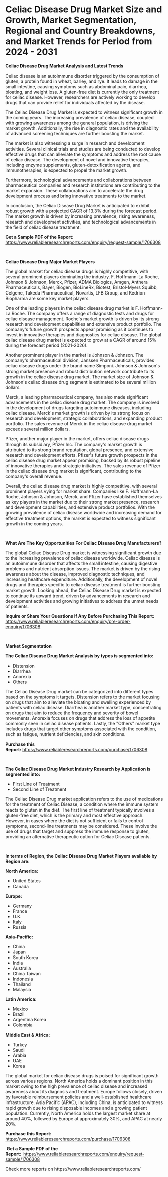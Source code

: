 <p><h1>Celiac Disease Drug Market Size and Growth, Market Segmentation, Regional and Country Breakdowns, and Market Trends for Period from 2024 -  2031</h1></p><p><strong>Celiac Disease Drug Market Analysis and Latest Trends</strong></p>
<p><p>Celiac disease is an autoimmune disorder triggered by the consumption of gluten, a protein found in wheat, barley, and rye. It leads to damage in the small intestine, causing symptoms such as abdominal pain, diarrhea, bloating, and weight loss. A gluten-free diet is currently the only treatment for celiac disease. However, researchers are actively working to develop drugs that can provide relief for individuals affected by the disease.</p><p>The Celiac Disease Drug Market is expected to witness significant growth in the coming years. The increasing prevalence of celiac disease, coupled with growing awareness among the general population, is driving the market growth. Additionally, the rise in diagnostic rates and the availability of advanced screening techniques are further boosting the market.</p><p>The market is also witnessing a surge in research and development activities. Several clinical trials and studies are being conducted to develop effective drugs that can alleviate the symptoms and address the root cause of celiac disease. The development of novel and innovative therapies, including enzyme supplements, gluten-detoxification agents, and immunotherapies, is expected to propel the market growth.</p><p>Furthermore, technological advancements and collaborations between pharmaceutical companies and research institutions are contributing to the market expansion. These collaborations aim to accelerate the drug development process and bring innovative treatments to the market.</p><p>In conclusion, the Celiac Disease Drug Market is anticipated to exhibit robust growth with a projected CAGR of 13.3% during the forecast period. The market growth is driven by increasing prevalence, rising awareness, research and development activities, and technological advancements in the field of celiac disease treatment.</p></p>
<p><strong>Get a Sample PDF of the Report:&nbsp;</strong> <a href="https://www.reliableresearchreports.com/enquiry/request-sample/1706308">https://www.reliableresearchreports.com/enquiry/request-sample/1706308</a></p>
<p>&nbsp;</p>
<p><strong>Celiac Disease Drug Major Market Players</strong></p>
<p><p>The global market for celiac disease drugs is highly competitive, with several prominent players dominating the industry. F. Hoffmann-La Roche, Johnson & Johnson, Merck, Pfizer, ADMA Biologics, Amgen, Anthera Pharmaceuticals, Bayer, Biogen, BioLineRx, Biotest, Bristol-Myers Squibb, Celgene, Takeda Pharmaceutical, Novartis, LFB Group, and Kedrion Biopharma are some key market players.</p><p>One of the leading players in the celiac disease drug market is F. Hoffmann-La Roche. The company offers a range of diagnostic tests and drugs for celiac disease management. Roche's market growth is driven by its strong research and development capabilities and extensive product portfolio. The company's future growth prospects appear promising as it continues to invest in innovative therapies and diagnostics for celiac disease. The global celiac disease drug market is expected to grow at a CAGR of around 15% during the forecast period (2021-2026).</p><p>Another prominent player in the market is Johnson & Johnson. The company's pharmaceutical division, Janssen Pharmaceuticals, provides celiac disease drugs under the brand name Simponi. Johnson & Johnson's strong market presence and robust distribution network contribute to its growth in the celiac disease drug market. The market size of Johnson & Johnson's celiac disease drug segment is estimated to be several million dollars.</p><p>Merck, a leading pharmaceutical company, has also made significant advancements in the celiac disease drug market. The company is involved in the development of drugs targeting autoimmune diseases, including celiac disease. Merck's market growth is driven by its strong focus on research and development, strategic collaborations, and expanding product portfolio. The sales revenue of Merck in the celiac disease drug market exceeds several million dollars.</p><p>Pfizer, another major player in the market, offers celiac disease drugs through its subsidiary, Pfizer Inc. The company's market growth is attributed to its strong brand reputation, global presence, and extensive research and development efforts. Pfizer's future growth prospects in the celiac disease drug market appear promising, backed by its robust pipeline of innovative therapies and strategic initiatives. The sales revenue of Pfizer in the celiac disease drug market is significant, contributing to the company's overall revenue.</p><p>Overall, the celiac disease drug market is highly competitive, with several prominent players vying for market share. Companies like F. Hoffmann-La Roche, Johnson & Johnson, Merck, and Pfizer have established themselves as key players in the market due to their strong market presence, research and development capabilities, and extensive product portfolios. With the growing prevalence of celiac disease worldwide and increasing demand for effective treatment options, the market is expected to witness significant growth in the coming years.</p></p>
<p>&nbsp;</p>
<p><strong>What Are The Key Opportunities For Celiac Disease Drug Manufacturers?</strong></p>
<p><p>The global Celiac Disease Drug market is witnessing significant growth due to the increasing prevalence of celiac disease worldwide. Celiac disease is an autoimmune disorder that affects the small intestine, causing digestive problems and nutrient absorption issues. The market is driven by the rising awareness about the disease, improved diagnostic techniques, and increasing healthcare expenditure. Additionally, the development of novel drugs and therapies specific to celiac disease treatment is further boosting market growth. Looking ahead, the Celiac Disease Drug market is expected to continue its upward trend, driven by advancements in research and development activities and growing initiatives to address the unmet needs of patients.</p></p>
<p><strong>Inquire or Share Your Questions If Any Before Purchasing This Report:</strong> <a href="https://www.reliableresearchreports.com/enquiry/pre-order-enquiry/1706308">https://www.reliableresearchreports.com/enquiry/pre-order-enquiry/1706308</a></p>
<p>&nbsp;</p>
<p><strong>Market Segmentation</strong></p>
<p><strong>The Celiac Disease Drug Market Analysis by types is segmented into:</strong></p>
<p><ul><li>Distension</li><li>Diarrhea</li><li>Anorexia</li><li>Others</li></ul></p>
<p><p>The Celiac Disease Drug market can be categorized into different types based on the symptoms it targets. Distension refers to the market focusing on drugs that aim to alleviate the bloating and swelling experienced by patients with celiac disease. Diarrhea is another market type, concentrating on drugs that aim to reduce the frequency and severity of bowel movements. Anorexia focuses on drugs that address the loss of appetite commonly seen in celiac disease patients. Lastly, the "Others" market type includes drugs that target other symptoms associated with the condition, such as fatigue, nutrient deficiencies, and skin conditions.</p></p>
<p><strong>Purchase this Report:&nbsp;</strong><a href="https://www.reliableresearchreports.com/purchase/1706308">https://www.reliableresearchreports.com/purchase/1706308</a></p>
<p>&nbsp;</p>
<p><strong>The Celiac Disease Drug Market Industry Research by Application is segmented into:</strong></p>
<p><ul><li>First Line of Treatment</li><li>Second Line of Treatment</li></ul></p>
<p><p>The Celiac Disease Drug market application refers to the use of medications for the treatment of Celiac Disease, a condition where the immune system reacts to gluten in the diet. The first line of treatment typically involves a gluten-free diet, which is the primary and most effective approach. However, in cases where the diet is not sufficient or fails to control symptoms, second-line treatments may be considered. These involve the use of drugs that target and suppress the immune response to gluten, providing an alternative therapeutic option for Celiac Disease patients.</p></p>
<p>&nbsp;</p>
<p><strong>In terms of Region, the Celiac Disease Drug Market Players available by Region are:</strong></p>
<p>
    <p> <strong> North America: </strong>
        <ul>
            <li>United States</li>
            <li>Canada</li>
        </ul>
        </p> 
    <p> <strong> Europe: </strong>
        <ul>
            <li>Germany</li>
            <li>France</li>
            <li>U.K.</li>
            <li>Italy</li>
            <li>Russia</li>
        </ul>
        </p> 
    <p> <strong> Asia-Pacific: </strong>
        <ul>
            <li>China</li>
            <li>Japan</li>
            <li>South Korea</li>
            <li>India</li>
            <li>Australia</li>
            <li>China Taiwan</li>
            <li>Indonesia</li>
            <li>Thailand</li>
            <li>Malaysia</li>
        </ul>
        </p> 
    <p> <strong> Latin America: </strong>
        <ul>
            <li>Mexico</li>
            <li>Brazil</li>
            <li>Argentina Korea</li>
            <li>Colombia</li>
        </ul>
        </p> 
    <p> <strong> Middle East & Africa: </strong>
        <ul>
            <li>Turkey</li>
            <li>Saudi</li>
            <li>Arabia</li>
            <li>UAE</li>
            <li>Korea</li>
        </ul>
    </p>
    </p>
<p><p>The global market for celiac disease drugs is poised for significant growth across various regions. North America holds a dominant position in this market owing to the high prevalence of celiac disease and increased awareness about its diagnosis and treatment. Europe follows closely, driven by favorable reimbursement policies and a well-established healthcare infrastructure. Asia Pacific (APAC), including China, is anticipated to witness rapid growth due to rising disposable incomes and a growing patient population. Currently, North America holds the largest market share at around 40%, followed by Europe at approximately 30%, and APAC at nearly 20%.</p></p>
<p><strong>Purchase this Report: </strong><a href="https://www.reliableresearchreports.com/purchase/1706308">https://www.reliableresearchreports.com/purchase/1706308</a></p>
<p>&nbsp;<strong>Get a Sample PDF of the Report:&nbsp;&nbsp;</strong><a href="https://www.reliableresearchreports.com/enquiry/request-sample/1706308">https://www.reliableresearchreports.com/enquiry/request-sample/1706308</a></p>
<p><strong></strong></p>
<p>Check more reports on https://www.reliableresearchreports.com/</p>